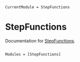```@meta
CurrentModule = StepFunctions
```

# StepFunctions

Documentation for [StepFunctions](https://github.com/davidhien/StepFunctions.jl).

```@index
```

```@autodocs
Modules = [StepFunctions]
```
